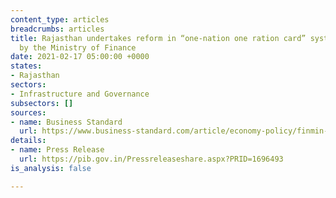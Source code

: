 ```yaml
---
content_type: articles
breadcrumbs: articles
title: Rajasthan undertakes reform in “one-nation one ration card” system stipulated
  by the Ministry of Finance
date: 2021-02-17 05:00:00 +0000
states:
- Rajasthan
sectors:
- Infrastructure and Governance
subsectors: []
sources:
- name: Business Standard
  url: https://www.business-standard.com/article/economy-policy/finmin-permits-rs-2-731-crore-add-l-borrowing-by-rajasthan-post-reforms-121020901587_1.html
details:
- name: Press Release
  url: https://pib.gov.in/Pressreleaseshare.aspx?PRID=1696493
is_analysis: false

---
```

